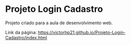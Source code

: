 # Projeto Login Cadastro
Projeto criado para a aula de desenvolvimento web.

Link da página: https://victorhp21.github.io/Projeto-Login-Cadastro/index.html
